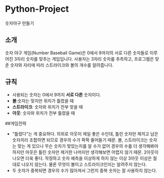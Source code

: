 # Python-Project
숫자야구 만들기

## 소개
숫자 야구 게임(Number Baseball Game)은 0에서 9까지의 서로 다른 숫자들로 이루어진 3자리 숫자를 맞추는 게임입니다. 사용자는 3자리 숫자를 추측하고, 프로그램은 맞춘 숫자와 자리에 따라 스트라이크와 볼의 개수를 알려줍니다.


## 규칙
- 사용되는 숫자는 0에서 9까지 **서로 다른** 숫자이다.
- **볼**:숫자는 맞지만 위치가 틀렸을 때
- **스트라이크**: 숫자와 위치가 전부 맞을 때
- **아웃**: 숫자와 위치가 전부 틀렸을 때

##게임전략
- "틀렸다"는 게 중요하다. 의외로 아웃이 제일 좋은 수인데, 틀린 숫자만 제끼고 남은 숫자끼리 조합하면 되므로 경우의 수가 팍팍 줄어들기 때문. 볼, 스트라이크는 숫자는 맞는 게 있으나 무슨 숫자가 맞았는지를 알 수가 없어 경우의 수를 더 생각해봐야 하지만 아웃은 틀린 숫자만 제거한 나머지만 생각해보면 어렵지 않기 때문. 2아웃이 나오면 더욱 좋다. 작정하고 숫자 예측을 이상하게 하지 않는 이상 3아웃 이상은 절대로 나오지 않는다.
물론 무엇이 볼이고 스트라이크인지는 알려주지 않는다.
- 두 숫자가 중복되면 경우의 수가 많아져서 그런지 중복 숫자는 잘 사용하지 않는다.
